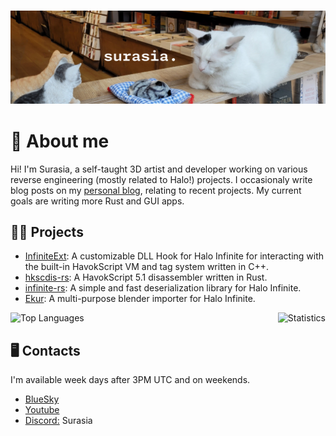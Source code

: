 ### ![A cat loafing next to three prop cats.](images/cat_banner.png)
# 🧾 About me

Hi! I'm Surasia, a self-taught 3D artist and developer working on various reverse engineering (mostly related to Halo!) projects. I occasionaly write blog posts on my [personal blog](https://surasia.me), relating to recent projects. My current goals are writing more Rust and GUI apps.

## 👨‍💻 Projects
- [InfiniteExt](https://github.com/Surasia/InfiniteExt): A customizable DLL Hook for Halo Infinite for interacting with the built-in HavokScript VM and tag system written in C++.
- [hkscdis-rs](https://github.com/Surasia/hkscdis-rs): A HavokScript 5.1 disassembler written in Rust.
- [infinite-rs](https://github.com/Surasia/infinite-rs): A simple and fast deserialization library for Halo Infinite.
- [Ekur](https://github.com/Surasia/ekur):  A multi-purpose blender importer for Halo Infinite.

<div style="display: flex; justify-content: space-between;">
  <img alt="Top Languages" src="https://github-readme-stats.vercel.app/api/top-langs/?username=Surasia&layout=compact&show_icons=true&theme=dark&hide_border=true&langs_count=8"/>
  <img alt="Statistics" src="https://github-readme-stats.vercel.app/api?username=Surasia&show_icons=true&theme=dark&hide_border=true"/>
</div>

## 🖥️ Contacts
I'm available week days after 3PM UTC and on weekends.
- [BlueSky](https://bsky.app/profile/surasia.me)
- [Youtube](https://youtube.com/@Surasia)
- [Discord:](https://discord.com/invite/haloarchive) Surasia
